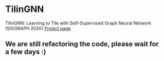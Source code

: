 # TilinGNN
TilinGNN: Learning to Tile with Self-Supervised Graph Neural Network (SIGGRAPH 2020)
[Project page](https://appsrv.cse.cuhk.edu.hk/~haoxu/projects/TilinGnn/index.html)

## We are still refactoring the code, please wait for a few days :)
